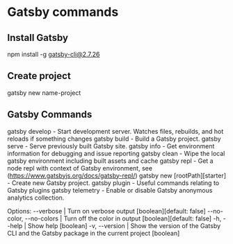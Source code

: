 # Gatsby commands

## Install Gatsby

npm install -g gatsby-cli@2.7.26

## Create project

gatsby new name-project

## Gatsby Commands

gatsby develop - Start development server. Watches files, rebuilds, and hot reloads if something changes
gatsby build - Build a Gatsby project.
gatsby serve - Serve previously built Gatsby site.
gatsby info - Get environment information for debugging and issue reporting
gatsby clean - Wipe the local gatsby environment including built assets and cache
gatsby repl - Get a node repl with context of Gatsby environment, see (https://www.gatsbyjs.org/docs/gatsby-repl/)
gatsby new [rootPath][starter] - Create new Gatsby project.
gatsby plugin - Useful commands relating to Gatsby plugins
gatsby telemetry - Enable or disable Gatsby anonymous analytics collection.

Options:
--verbose | Turn on verbose output [boolean][default: false]
--no-color, --no-colors | Turn off the color in output [boolean][default: false]
-h, --help | Show help [boolean]
-v, --version | Show the version of the Gatsby CLI and the Gatsby package in the current project [boolean]
